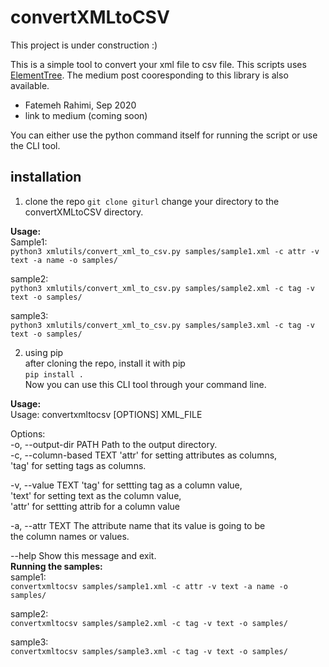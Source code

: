 # convertXMLtoCSV
This project is under construction :)

This is a simple tool to convert your xml file to csv file. This scripts uses [ElementTree](https://docs.python.org/3/library/xml.etree.elementtree.html). The medium post cooresponding to this library is also available. 

* Fatemeh Rahimi, Sep 2020
* link to medium (coming soon)

You can either use the python command itself for running the script or use the CLI tool. 

## installation
1. clone the repo
`git clone giturl`
change your directory to the convertXMLtoCSV directory. 

**Usage:**      
Sample1:       
`python3 xmlutils/convert_xml_to_csv.py samples/sample1.xml -c attr -v text -a name -o samples/`

sample2:    
`python3 xmlutils/convert_xml_to_csv.py samples/sample2.xml -c tag -v text -o samples/`

sample3:    
`python3 xmlutils/convert_xml_to_csv.py samples/sample3.xml -c tag -v text -o samples/`

2. using pip       
after cloning the repo, install it with pip     
`pip install .`     
Now you can use this CLI tool through your command line. 

**Usage:**     
Usage: convertxmltocsv [OPTIONS] XML_FILE

Options:     
  -o, --output-dir PATH    Path to the output directory.      
  -c, --column-based TEXT  'attr' for setting attributes as columns,     
                           'tag' for setting tags as columns.     

  -v, --value TEXT         'tag' for settting tag as a column value,     
                           'text' for setting text as the column value,     
                           'attr' for settting attrib for a column value     

  -a, --attr TEXT          The attribute name that its value is going to be     
                           the column names or values.     

  --help                   Show this message and exit.     
**Running the samples:**    
sample1:      
`convertxmltocsv samples/sample1.xml -c attr -v text -a name -o samples/`

sample2:      
`convertxmltocsv samples/sample2.xml -c tag -v text -o samples/`
     
sample3:      
`convertxmltocsv samples/sample3.xml -c tag -v text -o samples/`
